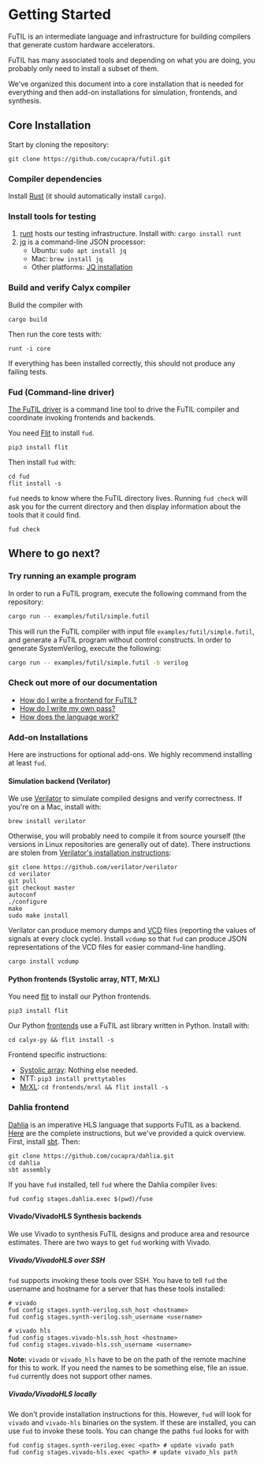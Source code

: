 # Getting Started

FuTIL is an intermediate language and infrastructure for building compilers
that generate custom hardware accelerators.

FuTIL has many associated tools and depending on what you are doing, you
probably only need to install a subset of them.

We've organized this document into a core installation that is needed for everything
and then add-on installations for simulation, frontends, and synthesis.

## Core Installation

Start by cloning the repository:
```
git clone https://github.com/cucapra/futil.git
```

### Compiler dependencies
Install [Rust][rust] (it should automatically install `cargo`).

### Install tools for testing
  1. [runt][] hosts our testing infrastructure. Install with:
  `cargo install runt`
  2. [jq][] is a command-line JSON processor:
     * Ubuntu: `sudo apt install jq`
     * Mac: `brew install jq`
     * Other platforms: [JQ installation][jq-install]

### Build and verify Calyx compiler
Build the compiler with
```
cargo build
```
Then run the core tests with:
```
runt -i core
```

If everything has been installed correctly, this should not produce any failing
tests.

### Fud (Command-line driver)
[The FuTIL driver](./tools/fud.md) is a command line tool to drive the FuTIL
compiler and coordinate invoking frontends and backends.

You need [Flit][flit] to install `fud`.
```
pip3 install flit
```

Then install `fud` with:
```
cd fud
flit install -s
```

`fud` needs to know where the FuTIL directory lives. Running `fud check` will ask you
for the current directory and then display information about the tools that it could find.
```
fud check
```


## Where to go next?

### Try running an example program

In order to run a FuTIL program, execute the following command from the repository:

```bash
cargo run -- examples/futil/simple.futil
```

This will run the FuTIL compiler with input file `examples/futil/simple.futil`,
and generate a FuTIL program without control constructs.
In order to generate SystemVerilog, execute the following:

```bash
cargo run -- examples/futil/simple.futil -b verilog
```

### Check out more of our documentation
 - [How do I write a frontend for FuTIL?](./tutorial/frontend-tut.md)
 - [How do I write my own pass?](./compiler-docs.md)
 - [How does the language work?](./tutorial/language-tut.md)


### Add-on Installations
Here are instructions for optional add-ons. We highly recommend installing at least `fud`.

#### Simulation backend (Verilator)
We use [Verilator][verilator] to simulate compiled designs and verify correctness. If you're on a Mac,
install with:
```
brew install verilator
```

Otherwise, you will probably need to compile it from source yourself (the versions in Linux repositories are generally out of date).
There instructions are stolen from [Verilator's installation instructions][verilator-install]:
```
git clone https://github.com/verilator/verilator
cd verilator
git pull
git checkout master
autoconf
./configure
make
sudo make install
```

Verilator can produce memory dumps and [VCD][] files (reporting the values of signals at every clock cycle).
Install `vcdump` so that `fud` can produce JSON representations of the VCD files for easier command-line
handling.
```
cargo install vcdump
```

#### Python frontends (Systolic array, NTT, MrXL)
You need [flit][] to install our Python frontends.
```
pip3 install flit
```

Our Python [frontends][frontends] use a FuTIL ast library written in Python. Install with:
```
cd calyx-py && flit install -s
```

Frontend specific instructions:
 - [Systolic array](./frontends/systolic-array.md):
 Nothing else needed.
 - NTT: `pip3 install prettytables`
 - [MrXL](./frontends/mrxl.md): `cd frontends/mrxl && flit install -s`

### Dahlia frontend
[Dahlia][dahlia] is an imperative HLS language that supports FuTIL as a backend.
[Here][dahlia-install] are the complete instructions, but we've provided a quick overview.
First, install [sbt][].
Then:
```
git clone https://github.com/cucapra/dahlia.git
cd dahlia
sbt assembly
```

If you have `fud` installed, tell `fud` where the Dahlia compiler lives:
```
fud config stages.dahlia.exec $(pwd)/fuse
```

#### Vivado/VivadoHLS Synthesis backends
We use Vivado to synthesis FuTIL designs and produce area and resource estimates.
There are two ways to get `fud` working with Vivado.

##### Vivado/VivadoHLS over SSH
`fud` supports invoking these tools over SSH. You have to tell `fud` the username and hostname
for a server that has these tools installed:
```
# vivado
fud config stages.synth-verilog.ssh_host <hostname>
fud config stages.synth-verilog.ssh_username <username>

# vivado hls
fud config stages.vivado-hls.ssh_host <hostname>
fud config stages.vivado-hls.ssh_username <username>
```

**Note:** `vivado` or `vivado_hls` have to be on the path of the remote machine for this
to work. If you need the names to be something else, file an issue. `fud` currently does
not support other names.

##### Vivado/VivadoHLS locally
We don't provide installation instructions for this. However, `fud` will look for
`vivado` and `vivado-hls` binaries on the system. If these are installed, you can
use `fud` to invoke these tools. You can change the paths `fud` looks for with
```
fud config stages.synth-verilog.exec <path> # update vivado path
fud config stages.vivado-hls.exec <path> # update vivado_hls path
```

[rust]: https://doc.rust-lang.org/cargo/getting-started/installation.html
[runt]: https://github.com/rachitnigam/runt
[vcdump]: https://github.com/sgpthomas/vcdump
[verilator]: https://www.veripool.org/wiki/verilator
[verilator-install]: https://www.veripool.org/projects/verilator/wiki/Installing
[jq]: https://stedolan.github.io/jq/
[jq-install]: https://stedolan.github.io/jq/
[frontends]: ./frontends/index.md
[calyx-py]: ./calyx-py.md
[flit]: https://flit.readthedocs.io/en/latest/
[vcd]: https://en.wikipedia.org/wiki/Value_change_dump
[dahlia]: https://github.com/cucapra/dahlia
[dahlia-install]: https://github.com/cucapra/dahlia#set-it-up
[sbt]: https://www.scala-sbt.org/download.html
